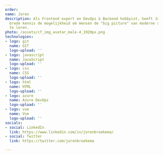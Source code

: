 ```yaml
---
order: 
name: Joren
description: Als Frontend expert en DevOps & Backend hobbyist, heeft Joren met zijn
  brede kennis de mogelijkheid om mensen de "big picture" van moderne applicaties
  te leren.
photo: /assets/cf_img_avatar_male-4_1920px.png
technologies:
- logo: git
  name: GIT
  logo-upload: ''
- logo: javascript
  name: JavaScript
  logo-upload: ''
- logo: css
  name: CSS
  logo-upload: ''
- logo: html
  name: HTML
  logo-upload: ''
- logo: azure
  name: Azure DevOps
  logo-upload: ''
- logo: vue
  name: Vue
  logo-upload: ''
socials:
- social: LinkedIn
  link: https://www.linkedin.com/in/jorenbroekema/
- social: Twitter
  link: https://twitter.com/jorenbroekema

---
```

